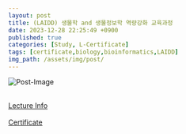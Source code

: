 ```yaml
---
layout: post
title: (LAIDD) 생물학 and 생물정보학 역량강화 교육과정
date: 2023-12-28 22:25:49 +0900
published: true
categories: [Study, L-Certificate]
tags: [certificate,biology,bioinformatics,LAIDD]
img_path: /assets/img/post/
---
```


![Post-Image](CERTIFICATE-intensive_bioinformatics.png)
<br><br>

[Lecture Info](https://www.laidd.org/local/ubonline/view.php?id=241&group=4&returnurl=aHR0cHM6Ly93d3cubGFpZGQub3JnL2xvY2FsL3Vib25saW5lL2luZGV4LnBocD9ncm91cD00)
<br><br>
[Certificate](https://www.laidd.org/local/ubonline/view.php?id=241&group=4&returnurl=aHR0cHM6Ly93d3cubGFpZGQub3JnL2xvY2FsL3Vib25saW5lL2luZGV4LnBocD9ncm91cD00)